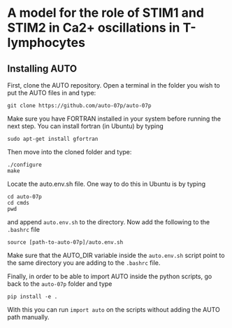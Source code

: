 # A model for the role of STIM1 and STIM2 in Ca2+ oscillations in T-lymphocytes

## Installing AUTO 
First, clone the AUTO repository. Open a terminal in the folder you wish to put the AUTO files in and type:
```
git clone https://github.com/auto-07p/auto-07p
```
Make sure you have FORTRAN installed in your system before running the next step. You can install fortran (in Ubuntu) by typing
```
sudo apt-get install gfortran
```
Then move into the cloned folder and type:
```
./configure 
make 
```
Locate the auto.env.sh file. One way to do this in Ubuntu is by typing
```
cd auto-07p
cd cmds
pwd 
```
and append `auto.env.sh` to the directory. Now add the following to the `.bashrc` file
```
source [path-to-auto-07p]/auto.env.sh
```
Make sure that the AUTO_DIR variable inside the `auto.env.sh` script point to the same directory you are adding to the `.bashrc` file. 

Finally, in order to be able to import AUTO inside the python scripts, go back to the `auto-07p` folder and type 
```
pip install -e .
```
With this you can run `import auto` on the scripts without adding the AUTO path manually. 